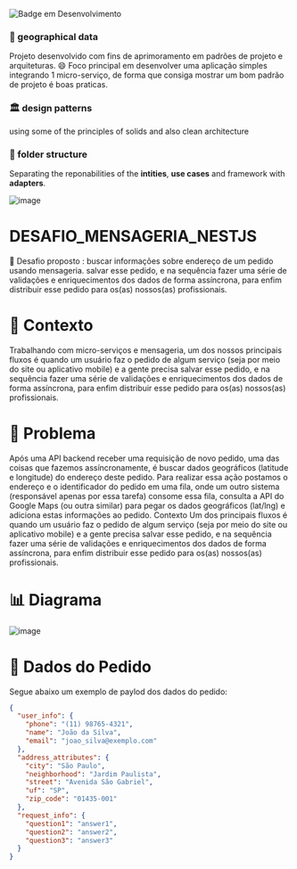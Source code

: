 ![Badge em Desenvolvimento](http://img.shields.io/static/v1?label=STATUS&message=EM%20DESENVOLVIMENTO&color=GREEN&style=for-the-badge)
### 🎑 geographical data

Projeto desenvolvido com fins de aprimoramento em padrões de projeto e arquiteturas. 😄
Foco principal em desenvolver uma aplicação simples integrando 1 micro-serviço, de forma que consiga mostrar um bom padrão de projeto é boas praticas.
### 🏛 design patterns
using some of the principles of solids and also clean architecture

### 📁 folder structure
Separating the reponabilities of the **intities**, **use cases** and framework with **adapters**. 

![image](https://user-images.githubusercontent.com/69175890/176015063-fe494e33-054a-4e4c-b134-acdbbf64c1db.png)


# DESAFIO_MENSAGERIA_NESTJS
 🏡 Desafio proposto : buscar informações sobre endereço de um pedido usando mensageria. salvar esse pedido, e na sequência fazer uma série de validações e enriquecimentos dos dados de forma assíncrona, para enfim distribuir esse pedido para os(as) nossos(as) profissionais.
 
# 🎪 Contexto
Trabalhando com micro-serviços e mensageria, um dos nossos principais fluxos é quando um usuário faz o pedido de algum serviço (seja por meio do site ou aplicativo mobile) e a gente precisa salvar esse pedido, e na sequência fazer uma série de validações e enriquecimentos dos dados de forma assíncrona, para enfim distribuir esse pedido para os(as) nossos(as) profissionais.

# 🎊 Problema
Após uma API backend receber uma requisição de novo pedido, uma das coisas que fazemos assíncronamente, é buscar dados geográficos (latitude e longitude) do endereço deste pedido. Para realizar essa ação postamos o endereço e o identificador do pedido em uma fila, onde um outro sistema (responsável apenas por essa tarefa) consome essa fila, consulta a API do Google Maps (ou outra similar) para pegar os dados geográficos (lat/lng) e adiciona estas informações ao pedido.
Contexto
Um dos  principais fluxos é quando um usuário faz o pedido de algum serviço (seja por meio do site ou aplicativo mobile) e a gente precisa salvar esse pedido, e na sequência fazer uma série de validações e enriquecimentos dos dados de forma assíncrona, para enfim distribuir esse pedido para os(as) nossos(as) profissionais.

# 📊 Diagrama
![image](https://user-images.githubusercontent.com/69175890/175838630-d7da05b9-dbe9-49a0-b849-ca937afa0e25.png)


# 🎲 Dados do Pedido
Segue abaixo um exemplo de paylod dos dados do pedido:
```json
{
  "user_info": {
    "phone": "(11) 98765-4321",
    "name": "João da Silva",
    "email": "joao_silva@exemplo.com"
  },
  "address_attributes": {
    "city": "São Paulo",
    "neighborhood": "Jardim Paulista",
    "street": "Avenida São Gabriel",
    "uf": "SP",
    "zip_code": "01435-001"
  },
  "request_info": {
    "question1": "answer1",
    "question2": "answer2",
    "question3": "answer3"
  }
}
```
